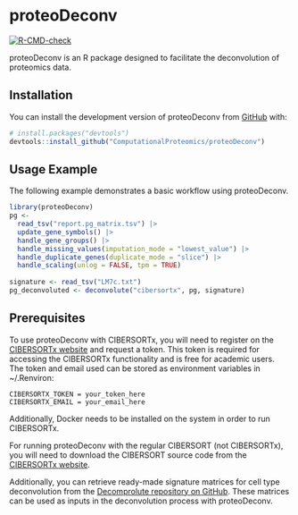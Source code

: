 
<!-- README.md is generated from README.Rmd. Please edit that file -->

# proteoDeconv

<!-- badges: start -->

[![R-CMD-check](https://github.com/manszamore/proteoDeconv/actions/workflows/R-CMD-check.yaml/badge.svg)](https://github.com/manszamore/proteoDeconv/actions/workflows/R-CMD-check.yaml)

<!-- badges: end -->

proteoDeconv is an R package designed to facilitate the deconvolution of
proteomics data.

## Installation

You can install the development version of proteoDeconv from
[GitHub](https://github.com/) with:

``` r
# install.packages("devtools")
devtools::install_github("ComputationalProteomics/proteoDeconv")
```

## Usage Example

The following example demonstrates a basic workflow using proteoDeconv.

``` r
library(proteoDeconv)
pg <-
  read_tsv("report.pg_matrix.tsv") |>
  update_gene_symbols() |>
  handle_gene_groups() |>
  handle_missing_values(imputation_mode = "lowest_value") |>
  handle_duplicate_genes(duplicate_mode = "slice") |>
  handle_scaling(unlog = FALSE, tpm = TRUE)
  
signature <- read_tsv("LM7c.txt")
pg_deconvoluted <- deconvolute("cibersortx", pg, signature)
```

## Prerequisites

To use proteoDeconv with CIBERSORTx, you will need to register on the
[CIBERSORTx website](https://cibersortx.stanford.edu) and request a
token. This token is required for accessing the CIBERSORTx functionality
and is free for academic users. The token and email used can be stored
as environment variables in ~/.Renviron:

    CIBERSORTX_TOKEN = your_token_here
    CIBERSORTX_EMAIL = your_email_here

Additionally, Docker needs to be installed on the system in order to run
CIBERSORTx.

For running proteoDeconv with the regular CIBERSORT (not CIBERSORTx),
you will need to download the CIBERSORT source code from the [CIBERSORTx
website](https://cibersortx.stanford.edu).

Additionally, you can retrieve ready-made signature matrices for cell
type deconvolution from the [Decomprolute repository on
GitHub](https://github.com/PNNL-CompBio/decomprolute/tree/main/signature_matrices).
These matrices can be used as inputs in the deconvolution process with
proteoDeconv.
